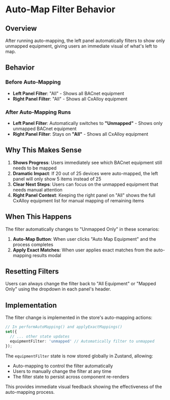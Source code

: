 # Auto-Map Filter Behavior

## Overview
After running auto-mapping, the left panel automatically filters to show only unmapped equipment, giving users an immediate visual of what's left to map.

## Behavior

### Before Auto-Mapping
- **Left Panel Filter**: "All" - Shows all BACnet equipment
- **Right Panel Filter**: "All" - Shows all CxAlloy equipment

### After Auto-Mapping Runs
- **Left Panel Filter**: Automatically switches to **"Unmapped"** - Shows only unmapped BACnet equipment
- **Right Panel Filter**: Stays on **"All"** - Shows all CxAlloy equipment

## Why This Makes Sense

1. **Shows Progress**: Users immediately see which BACnet equipment still needs to be mapped
2. **Dramatic Impact**: If 20 out of 25 devices were auto-mapped, the left panel will only show 5 items instead of 25
3. **Clear Next Steps**: Users can focus on the unmapped equipment that needs manual attention
4. **Right Panel Context**: Keeping the right panel on "All" shows the full CxAlloy equipment list for manual mapping of remaining items

## When This Happens

The filter automatically changes to "Unmapped Only" in these scenarios:

1. **Auto-Map Button**: When user clicks "Auto Map Equipment" and the process completes
2. **Apply Exact Matches**: When user applies exact matches from the auto-mapping results modal

## Resetting Filters

Users can always change the filter back to "All Equipment" or "Mapped Only" using the dropdown in each panel's header.

## Implementation

The filter change is implemented in the store's auto-mapping actions:

```typescript
// In performAutoMapping() and applyExactMappings()
set({
  // ... other state updates
  equipmentFilter: 'unmapped' // Automatically filter to unmapped
});
```

The `equipmentFilter` state is now stored globally in Zustand, allowing:
- Auto-mapping to control the filter automatically
- Users to manually change the filter at any time
- The filter state to persist across component re-renders

This provides immediate visual feedback showing the effectiveness of the auto-mapping process.
